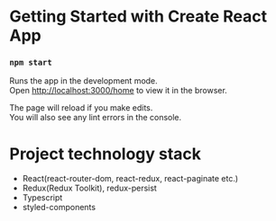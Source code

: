 # Getting Started with Create React App

### `npm start`

Runs the app in the development mode.\
Open [http://localhost:3000/home](http://localhost:3000/home) to view it in the browser.

The page will reload if you make edits.\
You will also see any lint errors in the console.

# Project technology stack

+ React(react-router-dom, react-redux, react-paginate etc.)
+ Redux(Redux Toolkit), redux-persist
+ Typescript
+ styled-components
